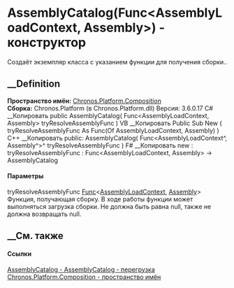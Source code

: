 # AssemblyCatalog(Func<AssemblyLoadContext, Assembly>) - конструктор
Создаёт экземпляр класса с указанием функции для получения сборки..
## __Definition
 **Пространство имён:**
[Chronos.Platform.Composition](N_Chronos_Platform_Composition.htm)  
 **Сборка:** Chronos.Platform (в Chronos.Platform.dll) Версия: 3.6.0.17
C# __Копировать
     public AssemblyCatalog(
    	Func<AssemblyLoadContext, Assembly> tryResolveAssemblyFunc
    )
VB __Копировать
     Public Sub New ( 
    	tryResolveAssemblyFunc As Func(Of AssemblyLoadContext, Assembly)
    )
C++ __Копировать
     public:
    AssemblyCatalog(
    	Func<AssemblyLoadContext^, Assembly^>^ tryResolveAssemblyFunc
    )
F# __Копировать
     new : 
            tryResolveAssemblyFunc : Func<AssemblyLoadContext, Assembly> -> AssemblyCatalog
#### Параметры
tryResolveAssemblyFunc
[Func](https://learn.microsoft.com/dotnet/api/system.func-2)<[AssemblyLoadContext](https://learn.microsoft.com/dotnet/api/system.runtime.loader.assemblyloadcontext),
[Assembly](https://learn.microsoft.com/dotnet/api/system.reflection.assembly)>
     Функция, получающая сборку. В ходе работы функции может выполняться загрузка сборки. Не должна быть равна null, также не должна возвращать null. 
## __См. также
#### Ссылки
[AssemblyCatalog - ](T_Chronos_Platform_Composition_AssemblyCatalog.htm)
[AssemblyCatalog -
перегрузка](Overload_Chronos_Platform_Composition_AssemblyCatalog__ctor.htm)
[Chronos.Platform.Composition - пространство
имён](N_Chronos_Platform_Composition.htm)
